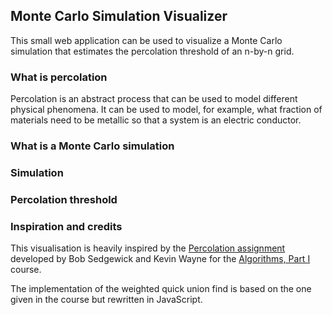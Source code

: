 ## Monte Carlo Simulation Visualizer
This small web application can be used to visualize a Monte Carlo simulation that estimates
the percolation threshold of an n-by-n grid.

### What is percolation
Percolation is an abstract process that can be used to model different physical phenomena.
It can be used to model, for example, what fraction of materials need to be metallic so that a system is an electric conductor.

### What is a Monte Carlo simulation

### Simulation

### Percolation threshold

### Inspiration and credits
This visualisation is heavily inspired by the [Percolation assignment](https://coursera.cs.princeton.edu/algs4/assignments/percolation/specification.php) developed by
Bob Sedgewick and Kevin Wayne for the [Algorithms, Part I](https://www.coursera.org/learn/algorithms-part1/) course.

The implementation of the weighted quick union find is based on the one given in the course
but rewritten in JavaScript.
